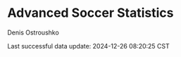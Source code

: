 # Advanced Soccer Statistics
Denis Ostroushko

<!-- gfm -->

Last successful data update: 2024-12-26 08:20:25 CST
